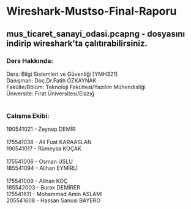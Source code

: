 # Wireshark-Mustso-Final-Raporu

## mus_ticaret_sanayi_odasi.pcapng - dosyasını indirip wireshark'ta çalıtırabilirsiniz.

### Ders Hakkında:<br>
Ders: Bilgi Sistemleri ve Güvenliği [YMH321] <br>
Danışman: Doç.Dr.Fatih ÖZKAYNAK<br>
Fakülte/Bölüm: Teknoloji Fakültesi/Yazılım Mühendisliği<br>
Üniversite: Fırat Üniversitesi/Elazığ<br>
<br>
### Çalışma Ekibi:<br>
190541021 - Zeynep DEMİR <br>				
175541038  - Ali Fuat KARAASLAN <br>
190541017 - Rümeysa KOÇAK <br>				
175541006 - Osman USLU <br>
185541094 - Alihan EYMİRLİ <br>			
175541009 - Alihan KOÇ<br>
185542003 - Burak DEMİRER <br>
175541611 - Mohammad Amin ASLAMI <br>
205541608 - Hassan Sanusi BAYERO<br>
